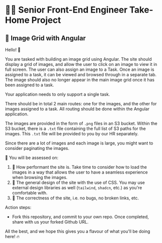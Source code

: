 
# 👩‍🚀 Senior Front-End Engineer Take-Home Project
## 🚀 Image Grid with Angular

Hello! 👋

You are tasked with building an image grid using Angular. The site should display a grid of images, and allow the user to click on an image to view it in full screen. The user can also assign an image to a Task. Once an image is assigned to a task, it can be viewed and browsed through in a separate tab. The image should also no longer appear in the main image grid once it has been assigned to a task.

Your application needs to only support a single task.

There should be in total 2 main routes: one for the images, and the other for images assigned to a task. All routing should be done within the Angular application.

The images are provided in the form of `.png` files in an S3 bucket. Within the S3 bucket, there is a `.txt` file containing the full list of S3 paths for the images. This `.txt` file will be provided to you by our HR separately.

Since there are a lot of images and each image is large, you might want to consider paginating the images.


📝 You will be assessed on:

1. 💨 How performant the site is. Take time to consider how to load the images in a way that allows the user to have a seamless experience when browsing the images.
2. 🌸 The general design of the site with the use of CSS. You may use external design libraries as well (`tailwind`, `shadcn`, etc.) as you're comfortable with.
3. 🐞 The correctness of the site, i.e. no bugs, no broken links, etc.

Action steps:
- Fork this repository, and commit to your own repo. Once completed, share with us your forked Github URL.

All the best, and we hope this gives you a flavour of what you'll be doing here! 🔥
